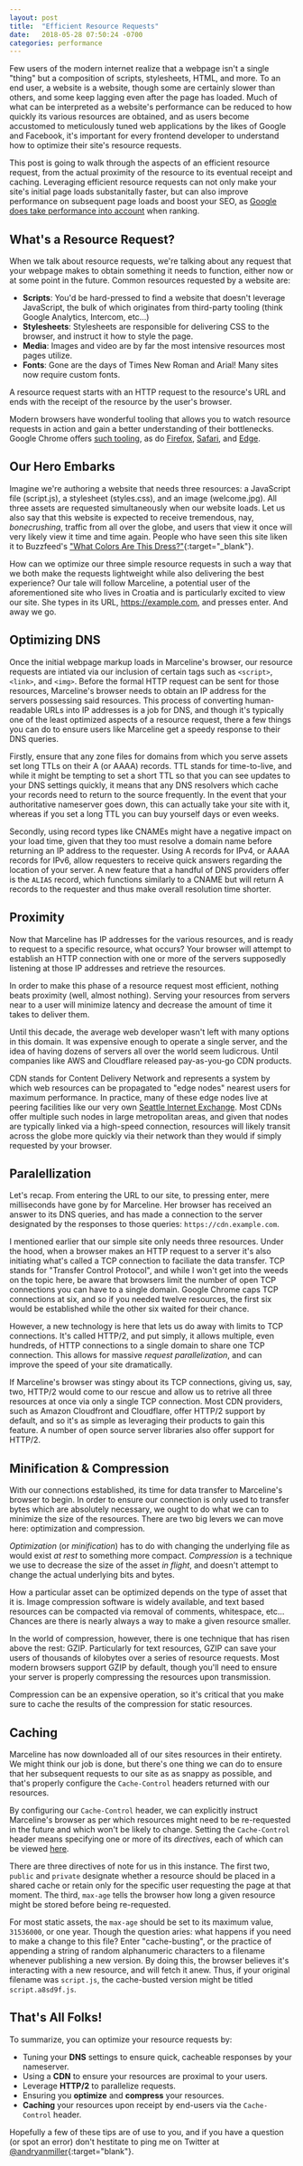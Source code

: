 ```yaml
---
layout: post
title:  "Efficient Resource Requests"
date:   2018-05-28 07:50:24 -0700
categories: performance
---
```

Few users of the modern internet realize that a webpage isn't a single "thing" but a composition of scripts, stylesheets, HTML, and more. To an end user, a website is a website, though some are certainly slower than others, and some keep lagging even after the page has loaded. Much of what can be interpreted as a website's performance can be reduced to how quickly its various resources are obtained, and as users become accustomed to meticulously tuned web applications by the likes of Google and Facebook, it's important for every frontend developer to understand how to optimize their site's resource requests.

This post is going to walk through the aspects of an efficient resource request, from the actual proximity of the resource to its eventual receipt and caching. Leveraging efficient resource requests can not only make your site's initial page loads substanitally faster, but can also improve performance on subsequent page loads and boost your SEO, as [Google does take performance into account](https://webmasters.googleblog.com/2010/04/using-site-speed-in-web-search-ranking.html) when ranking. 

## What's a Resource Request?

When we talk about resource requests, we're talking about any request that your webpage makes to obtain something it needs to function, either now or at some point in the future. Common resources requested by a website are:

- __Scripts__: You'd be hard-pressed to find a website that doesn't leverage JavaScript, the bulk of which originates from third-party tooling (think Google Analytics, Intercom, etc...)
- __Stylesheets__: Stylesheets are responsible for delivering CSS to the browser, and instruct it how to style the page.
- __Media__: Images and video are by far the most intensive resources most pages utilize.
- __Fonts__: Gone are the days of Times New Roman and Arial! Many sites now require custom fonts.

A resource request starts with an HTTP request to the resource's URL and ends with the receipt of the resource by the user's browser.

Modern browsers have wonderful tooling that allows you to watch resource requests in action and gain a better understanding of their bottlenecks. Google Chrome offers [such tooling](https://developers.google.com/web/tools/chrome-devtools/network-performance/), as do [Firefox](https://developer.mozilla.org/en-US/docs/Tools/Network_Monitor), [Safari](https://developer.apple.com/library/content/documentation/NetworkingInternetWeb/Conceptual/Web_Inspector_Tutorial/EnhancingyourWebpagesPerformance/EnhancingyourWebpagesPerformance.html#//apple_ref/doc/uid/TP40017576-CH6-DontLinkElementID_17), and [Edge](https://docs.microsoft.com/en-us/microsoft-edge/devtools-guide/network).

## Our Hero Embarks 

Imagine we're authoring a website that needs three resources: a JavaScript file (script.js), a stylesheet (styles.css), and an image (welcome.jpg). All three assets are requested simultaneously when our website loads. Let us also say that this website is expected to receive tremendous, nay, _bonecrushing_, traffic from all over the globe, and users that view it once will very likely view it time and time again. People who have seen this site liken it to Buzzfeed's ["What Colors Are This Dress?"](https://www.buzzfeed.com/catesish/help-am-i-going-insane-its-definitely-blue?utm_term=.jsDQ78eDL#.ntvJMqmWL){:target="_blank"}.

How can we optimize our three simple resource requests in such a way that we both make the requests lightweight while also delivering the best experience? Our tale will follow Marceline, a potential user of the aforementioned site who lives in Croatia and is particularly excited to view our site. She types in its URL, https://example.com, and presses enter. And away we go.

## Optimizing DNS

Once the initial webpage markup loads in Marceline's browser, our resource requests are intiated via our inclusion of certain tags such as `<script>`, `<link>`, and `<img>`. Before the formal HTTP request can be sent for those resources, Marceline's browser needs to obtain an IP address for the servers possessing said resources. This process of converting human-readable URLs into IP addresses is a job for DNS, and though it's typically one of the least optimized aspects of a resource request, there a few things you can do to ensure users like Marceline get a speedy response to their DNS queries.

Firstly, ensure that any zone files for domains from which you serve assets set long TTLs on their A (or AAAA) records. TTL stands for time-to-live, and while it might be tempting to set a short TTL so that you can see updates to your DNS settings quickly, it means that any DNS resolvers which cache your records need to return to the source frequently. In the event that your authoritative nameserver goes down, this can actually take your site with it, whereas if you set a long TTL you can buy yourself days or even weeks.

Secondly, using record types like CNAMEs might have a negative impact on your load time, given that they too must resolve a domain name before returning an IP address to the requester. Using A records for IPv4, or AAAA records for IPv6, allow requesters to receive quick answers regarding the location of your server. A new feature that a handful of DNS providers offer is the `ALIAS` record, which functions similarly to a CNAME but will return A records to the requester and thus make overall resolution time shorter.

## Proximity

Now that Marceline has IP addresses for the various resources, and is ready to request to a specific resource, what occurs? Your browser will attempt to establish an HTTP connection with one or more of the servers supposedly listening at those IP addresses and retrieve the resources.

In order to make this phase of a resource request most efficient, nothing beats proximity (well, almost nothing). Serving your resources from servers near to a user will minimize latency and decrease the amount of time it takes to deliver them. 

Until this decade, the average web developer wasn't left with many options in this domain. It was expensive enough to operate a single server, and the idea of having dozens of servers all over the world seem ludicrous. Until companies like AWS and Cloudflare released pay-as-you-go CDN products.

CDN stands for Content Delivery Network and represents a system by which web resources can be propagated to "edge nodes" nearest users for maximum performance. In practice, many of these edge nodes live at peering facilities like our very own [Seattle Internet Exchange](https://www.seattleix.net/). Most CDNs offer multiple such nodes in large metropolitan areas, and given that nodes are typically linked via a high-speed connection, resources will likely transit across the globe more quickly via their network than they would if simply requested by your browser.

## Paralellization

Let's recap. From entering the URL to our site, to pressing enter, mere milliseconds have gone by for Marceline. Her browser has received an answer to its DNS queries, and has made a connection to the server designated by the responses to those queries: `https://cdn.example.com`.

I mentioned earlier that our simple site only needs three resources. Under the hood, when a browser makes an HTTP request to a server it's also initiating what's called a TCP connection to faciliate the data transfer. TCP stands for "Transfer Control Protocol", and while I won't get into the weeds on the topic here, be aware that browsers limit the number of open TCP connections you can have to a single domain. Google Chrome caps TCP connections at six, and so if you needed twelve resources, the first six would be established while the other six waited for their chance.

However, a new technology is here that lets us do away with limits to TCP connections. It's called HTTP/2, and put simply, it allows multiple, even hundreds, of HTTP connections to a single domain to share one TCP connection. This allows for massive _request parallelization_, and can improve the speed of your site dramatically.

If Marceline's browser was stingy about its TCP connections, giving us, say, two, HTTP/2 would come to our rescue and allow us to retrive all three resources at once via only a single TCP connection. Most CDN providers, such as Amazon Cloudfront and Cloudflare, offer HTTP/2 support by default, and so it's as simple as leveraging their products to gain this feature. A number of open source 
server libraries also offer support for HTTP/2.

## Minification & Compression

With our connections established, its time for data transfer to Marceline's browser to begin. In order to ensure our connection is only used to transfer bytes which are absolutely necessary, we ought to do what we can to minimize the size of the resources. There are two big levers we can move here: optimization and compression.

_Optimization_ (or _minification_) has to do with changing the underlying file as would exist *at rest* to something more compact. _Compression_ is a technique we use to decrease the size of the asset _in flight_, and doesn't attempt to change the actual underlying bits and bytes.

How a particular asset can be optimized depends on the type of asset that it is. Image compression software is widely available, and text based resources can be compacted via removal of comments, whitespace, etc... Chances are there is nearly always a way to make a given resource smaller.

In the world of compression, however, there is one technique that has risen above the rest: GZIP. Particularly for text resources, GZIP can save your users of thousands of kilobytes over a series of resource requests. Most modern browsers support GZIP by default, though you'll need to ensure your server is properly compressing the resources upon transmission.

Compression can be an expensive operation, so it's critical that you make sure to cache the results of the compression for static resources.

## Caching

Marceline has now downloaded all of our sites resources in their entirety. We might think our job is done, but there's one thing we can do to ensure that her subsequent requests to our site as as snappy as possible, and that's properly configure the `Cache-Control` headers returned with our resources.

By configuring our `Cache-Control` header, we can explicitly instruct Marceline's browser as per which resources might need to be re-requested in the future and which won't be likely to change. Setting the `Cache-Control` header means specifying one or more of its _directives_, each of which can be viewed [here](https://developer.mozilla.org/en-US/docs/Web/HTTP/Headers/Cache-Control). 

There are three directives of note for us in this instance. The first two, `public` and `private` designate whether a resource should be placed in a shared cache or retain only for the specific user requesting the page at that moment. The third, `max-age` tells the browser how long a given resource might be stored before being re-requested.

For most static assets, the `max-age` should be set to its maximum value, `31536000`, or one year. Though the question aries: what happens if you need to make a change to this file? Enter "cache-busting", or the practice of appending a string of random alphanumeric characters to a filename whenever publishing a new version. By doing this, the browser believes it's interacting with a new resource, and will fetch it anew. Thus, if your original filename was `script.js`, the cache-busted version might be titled `script.a8sd9f.js`. 

## That's All Folks!

To summarize, you can optimize your resource requests by:

- Tuning your __DNS__ settings to ensure quick, cacheable responses by your nameserver.
- Using a __CDN__ to ensure your resources are proximal to your users.
- Leverage __HTTP/2__ to parallelize requests.
- Ensuring you __optimize__ and __compress__ your resources.
- __Caching__ your resources upon receipt by end-users via the `Cache-Control` header.

Hopefully a few of these tips are of use to you, and if you have a question (or spot an error) don't hestitate to ping me on Twitter at [@andryanmiller](https://twitter.com/andryanmiller){:target="blank"}.